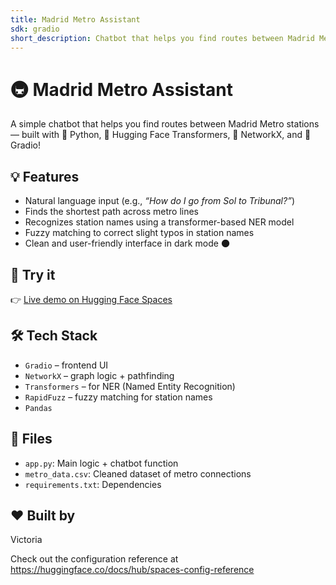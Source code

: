 ```yaml
---
title: Madrid Metro Assistant
sdk: gradio
short_description: Chatbot that helps you find routes between Madrid Metro stat
---
```

# 🚇 Madrid Metro Assistant

A simple chatbot that helps you find routes between Madrid Metro stations — built with 🐍 Python, 🤗 Hugging Face Transformers, 🧠 NetworkX, and 🎨 Gradio!

## 💡 Features

- Natural language input (e.g., *“How do I go from Sol to Tribunal?”*)
- Finds the shortest path across metro lines
- Recognizes station names using a transformer-based NER model
- Fuzzy matching to correct slight typos in station names
- Clean and user-friendly interface in dark mode 🌑

## 🚀 Try it

👉 [Live demo on Hugging Face Spaces](https://huggingface.co/spaces/your_username/chatbot-metro-madrid)

## 🛠️ Tech Stack

- `Gradio` – frontend UI
- `NetworkX` – graph logic + pathfinding
- `Transformers` – for NER (Named Entity Recognition)
- `RapidFuzz` – fuzzy matching for station names
- `Pandas`

## 📁 Files

- `app.py`: Main logic + chatbot function
- `metro_data.csv`: Cleaned dataset of metro connections
- `requirements.txt`: Dependencies

## ❤️ Built by

Victoria

Check out the configuration reference at https://huggingface.co/docs/hub/spaces-config-reference